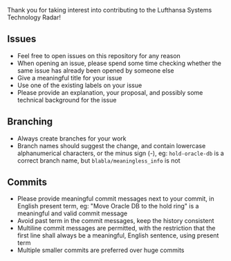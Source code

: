 Thank you for taking interest into contributing to the Lufthansa Systems Technology Radar!

## Issues
- Feel free to open issues on this repository for any reason
- When opening an issue, please spend some time checking whether the same issue has already been opened by someone else
- Give a meaningful title for your issue
- Use one of the existing labels on your issue
- Please provide an explanation, your proposal, and possibly some technical background for the issue

## Branching
- Always create branches for your work
- Branch names should suggest the change, and contain lowercase alphanumerical characters, or the minus sign (-), eg: `hold-oracle-db` is a correct branch name, but `blabla/meaningless_info` is not

## Commits
- Please provide meaningful commit messages next to your commit, in English present term, eg: "Move Oracle DB to the hold ring" is a meaningful and valid commit message
- Avoid past term in the commit messages, keep the history consistent
- Multiline commit messages are permitted, with the restriction that the first line shall always be a meaningful, English sentence, using present term
- Multiple smaller commits are preferred over huge commits
